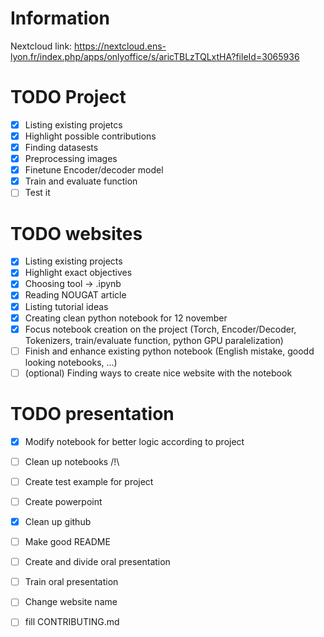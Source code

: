 # Information

Nextcloud link: https://nextcloud.ens-lyon.fr/index.php/apps/onlyoffice/s/aricTBLzTQLxtHA?fileId=3065936

# TODO Project
 - [X] Listing existing projetcs
 - [X] Highlight possible contributions
 - [X] Finding datasests 
 - [X] Preprocessing images
 - [X] Finetune Encoder/decoder model
 - [X] Train and evaluate function
 - [ ] Test it

 # TODO websites
 - [X] Listing existing projects
 - [X] Highlight exact objectives
 - [X] Choosing tool -> .ipynb
 - [X] Reading NOUGAT article
 - [X] Listing tutorial ideas
 - [X] Creating clean python notebook for 12 november
 - [X] Focus notebook creation on the project (Torch, Encoder/Decoder, Tokenizers, train/evaluate function, python GPU paralelization)
 - [ ] Finish and enhance existing python notebook (English mistake, goodd looking notebooks, ...)
 - [ ] (optional) Finding ways to create nice website with the notebook

# TODO presentation
 - [X] Modify notebook for better logic according to project
 - [ ] Clean up notebooks /!\
 - [ ] Create test example for project
 - [ ] Create powerpoint
 - [X] Clean up github
 - [ ] Make good README
 - [ ] Create and divide oral presentation
 - [ ] Train oral presentation
 - [ ] Change website name
 - [ ] fill CONTRIBUTING.md
 
